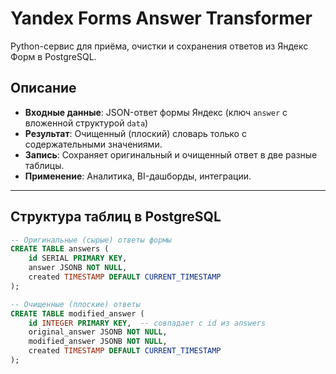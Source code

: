 # Yandex Forms Answer Transformer

Python-сервис для приёма, очистки и сохранения ответов из Яндекс Форм в PostgreSQL.

## Описание

- **Входные данные**: JSON-ответ формы Яндекс (ключ `answer` с вложенной структурой `data`)
- **Результат**: Очищенный (плоский) словарь только с содержательными значениями.  
- **Запись**: Сохраняет оригинальный и очищенный ответ в две разные таблицы.
- **Применение**: Аналитика, BI-дашборды, интеграции.

---

## Структура таблиц в PostgreSQL

```sql
-- Оригинальные (сырые) ответы формы
CREATE TABLE answers (
    id SERIAL PRIMARY KEY,
    answer JSONB NOT NULL,
    created TIMESTAMP DEFAULT CURRENT_TIMESTAMP
);

-- Очищенные (плоские) ответы
CREATE TABLE modified_answer (
    id INTEGER PRIMARY KEY,  -- совпадает с id из answers
    original_answer JSONB NOT NULL,
    modified_answer JSONB NOT NULL,
    created TIMESTAMP DEFAULT CURRENT_TIMESTAMP
);

